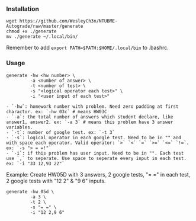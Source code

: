 ### Installation
```
wget https://github.com/WesleyCh3n/NTUBME-Autograde/raw/master/generate
chmod +x ./generate
mv ./generate ~/.local/bin/
```
Remember to add `export PATH=$PATH:$HOME/.local/bin` to .bashrc.

### Usage
```
generate -hw <hw number> \
         -a <number of answer> \
         -t <number of test> \
         -s "<logical operator each test>" \
         -i "<user input of each test>"
```
    - `-hw`: homework number with problem. Need zero padding at first charactor. ex: `-hw 03c` # means HW03C
    - `-a`: the total number of answers which student declare, like answer1, answer2. ex: `-a 3` # means this problem have 3 answer variables.
    - `-t`: number of google test. ex: `-t 3`
    - `-s`: logical operator in each google test. Need to be in "" and with space each operator. Valid operator: `>` `<` `=` `>=` `<=` `!=`. ex: `-s "> = =!"`
    - `-i`: if this problem has user input. Need to be in "". Each test use `,` to seperate. Use space to seperate every input in each test. ex: `-i "33 12,93 22"`

Example:
Create HW05D with 3 answers, 2 google tests, "= =" in each test, 2 google tests with "12 2" & "9 6" inputs.
```
generate -hw 05d \
         -a 3 \
         -t 2 \
         -s "= =" \
         -i "12 2,9 6"
```
